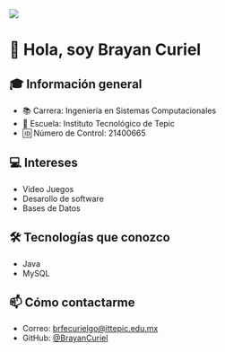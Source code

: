 <img src="https://avatars.githubusercontent.com/u/204955787?u=3e6f51dfcf6156f69fef7f6cec67760d38a4ac5b&v=4" />

# 👋 Hola, soy Brayan Curiel

## 🎓 Información general
- 📚 Carrera: Ingeniería en Sistemas Computacionales
- 🏫 Escuela: Instituto Tecnológico de Tepic
- 🆔 Número de Control: 21400665

## 💻 Intereses
- Video Juegos
- Desarollo de software 
- Bases de Datos

## 🛠 Tecnologías que conozco
- Java
- MySQL

## 📫 Cómo contactarme
- Correo: brfecurielgo@ittepic.edu.mx
- GitHub: [@BrayanCuriel](https://github.com/BrayanCuriel)
